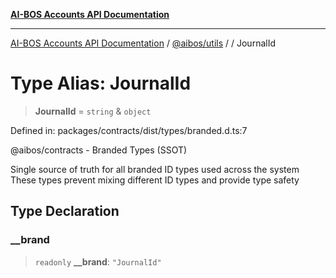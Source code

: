 [**AI-BOS Accounts API Documentation**](../../../README.md)

***

[AI-BOS Accounts API Documentation](../../../README.md) / [@aibos/utils](../README.md) / [](../README.md) / JournalId

# Type Alias: JournalId

> **JournalId** = `string` & `object`

Defined in: packages/contracts/dist/types/branded.d.ts:7

@aibos/contracts - Branded Types (SSOT)

Single source of truth for all branded ID types used across the system
These types prevent mixing different ID types and provide type safety

## Type Declaration

### \_\_brand

> `readonly` **\_\_brand**: `"JournalId"`
